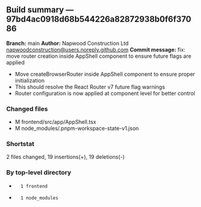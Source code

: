 ## Build summary — 97bd4ac0918d68b544226a82872938b0f6f37086

**Branch:** main **Author:** Napwood Construction Ltd <napwoodconstruction@users.noreply.github.com>
**Commit message:** fix: move router creation inside AppShell component to ensure future flags are
applied

- Move createBrowserRouter inside AppShell component to ensure proper initialization
- This should resolve the React Router v7 future flag warnings
- Router configuration is now applied at component level for better control

### Changed files

- M frontend/src/app/AppShell.tsx
- M node_modules/.pnpm-workspace-state-v1.json

### Shortstat

2 files changed, 19 insertions(+), 19 deletions(-)

### By top-level directory

-       1 frontend
-       1 node_modules
